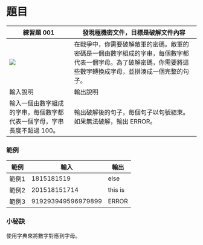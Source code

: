 題目
====

| 練習題 001 | 發現極機密文件，目標是破解文件內容 |
| --------| -------- |
| ![](https://md.webduino.io/uploads/upload_dfd6973189ca3673c00864d83ca24605.png)     | 在戰爭中，你需要破解敵軍的密碼。敵軍的密碼是一個由數字組成的字串，每個數字都代表一個字母。為了破解密碼，你需要將這些數字轉換成字母，並拼湊成一個完整的句子。     | 
|輸入說明 | 輸出說明|
|輸入一個由數字組成的字串，每個數字都代表一個字母，字串長度不超過 100。|輸出破解後的句子，每個句子以句號結束。如果無法破解，輸出 ERROR。|

### 範例 

| 範例  | 輸入       | 輸出 |
| ----- | ---------- | ---- |
| 範例1 | 1815181519 | else | 
| 範例2 | 201518151714 | this is | 
| 範例3 | 919293949596979899 | ERROR | 


### 小秘訣
使用字典來將數字對應到字母。